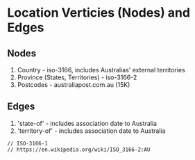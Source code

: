 # Location Verticies (Nodes) and Edges

## Nodes

1. Country - iso-3166, includes Australias' external territories
2. Province (States, Territories) - iso-3166-2
3. Postcodes - australiapost.com.au (15K)

## Edges

1.  'state-of' - includes association date to Australia
2. 'territory-of' - includes association date to Australia

```
// ISO-3166-1
// https://en.wikipedia.org/wiki/ISO_3166-2:AU

```

